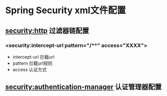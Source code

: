 # Spring Security xml文件配置
## <security:http> 过滤器链配置
### <security:intercept-url pattern="/**" access="XXXX">
- intercept-url 拦截url
- pattern 拦截url规则
- access 认证方式
## <security:authentication-manager> 认证管理器配置

